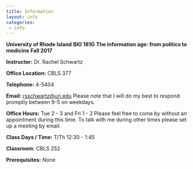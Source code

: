 ```yaml
---
title: Information
layout: info
categories:
 - info
---
```


**University of Rhode Island**
**BIO 181G**
**The information age: from politics to medicine**
**Fall 2017**

**Instructor:** Dr. Rachel Schwartz  

**Office Location:** CBLS 377

**Telephone:**  4-5404

**Email:** rsschwartz@uri.edu
Please note that I will do my best to respond promptly between 9-5 on weekdays.

**Office Hours:**  Tue 2 - 3 and Fri 1 - 2
Please feel free to come by without an appointment during this time. To talk with me during other times please set up a meeting by email.

**Class Days / Time:**  T/Th 12:30 - 1:45

**Classroom:**  CBLS 252

**Prerequisites:** None
